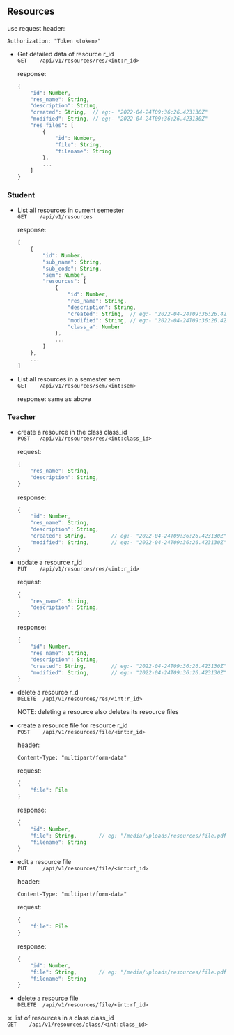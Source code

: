 ## Resources

use request header:  
```http
Authorization: "Token <token>"
```

- Get detailed data of resource r_id  
`GET    /api/v1/resources/res/<int:r_id>`

    response:
    ```js
    {
        "id": Number,
        "res_name": String,
        "description": String,
        "created": String,  // eg:- "2022-04-24T09:36:26.423130Z"
        "modified": String, // eg:- "2022-04-24T09:36:26.423130Z"
        "res_files": [
            {
                "id": Number,
                "file": String,
                "filename": String
            },
            ...
        ]
    }
    ```

### Student
- List all resources in current semester  
`GET    /api/v1/resources`

    response:
    ```js
    [
        {
            "id": Number,
            "sub_name": String,
            "sub_code": String,
            "sem": Number,
            "resources": [
                {
                    "id": Number,
                    "res_name": String,
                    "description": String,
                    "created": String,  // eg:- "2022-04-24T09:36:26.423130Z"
                    "modified": String, // eg:- "2022-04-24T09:36:26.423130Z"
                    "class_a": Number
                },
                ...
            ]
        },
        ...
    ]
    ```

- List all resources in a semester sem  
`GET    /api/v1/resources/sem/<int:sem>`

    response: same as above

### Teacher
- create a resource in the class class_id  
`POST   /api/v1/resources/res/<int:class_id>`

    request:
    ```js
    {
        "res_name": String,  
        "description": String,  
    }
    ``` 

    response: 
    ```js
    {
        "id": Number,
        "res_name": String,
        "description": String,
        "created": String,        // eg:- "2022-04-24T09:36:26.423130Z"
        "modified": String,       // eg:- "2022-04-24T09:36:26.423130Z"
    }
    ```

- update a resource r_id  
`PUT    /api/v1/resources/res/<int:r_id>`

    request:
    ```js
    {
        "res_name": String,
        "description": String,
    }
    ```

    response:
    ```js
    {
        "id": Number,
        "res_name": String,
        "description": String,
        "created": String,        // eg:- "2022-04-24T09:36:26.423130Z"
        "modified": String,       // eg:- "2022-04-24T09:36:26.423130Z"
    }
    ```

- delete a resource r_d  
`DELETE  /api/v1/resources/res/<int:r_id>`  

    NOTE: deleting a resource also deletes its resource files


- create a resource file for resource r_id  
`POST    /api/v1/resources/file/<int:r_id>` 

    header:
    ```http
    Content-Type: "multipart/form-data"
    ```
    
    request:
    ```js
    {
        "file": File
    }
    ```

    response:
    ```js
    {
        "id": Number,
        "file": String,       // eg: "/media/uploads/resources/file.pdf"
        "filename": String
    }
    ```

- edit a resource file  
`PUT     /api/v1/resources/file/<int:rf_id>`  

    header:
    ```http
    Content-Type: "multipart/form-data"
    ```
    
    request:
    ```js
    {
        "file": File
    }
    ```

    response:
    ```js
    {
        "id": Number,
        "file": String,       // eg: "/media/uploads/resources/file.pdf"
        "filename": String
    }
    ```

- delete a resource file  
`DELETE  /api/v1/resources/file/<int:rf_id>`  


&cross; list of resources in a class class_id  
`GET    /api/v1/resources/class/<int:class_id>`  